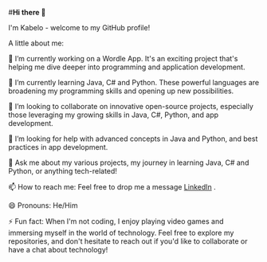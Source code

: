 #**Hi there 👋**

I'm Kabelo - welcome to my GitHub profile!

<!--
**dike12/dike12** is a ✨ _special_ ✨ repository because its `README.md` (this file) appears on your GitHub profile.
-->
A little about me:

🔭 I’m currently working on a Wordle App. It's an exciting project that's helping me dive deeper into programming and application development.

🌱 I’m currently learning Java, C# and Python. These powerful languages are broadening my programming skills and opening up new possibilities.

👯 I’m looking to collaborate on innovative open-source projects, especially those leveraging my growing skills in Java, C#, Python, and app development.

🤔 I’m looking for help with advanced concepts in Java and Python, and best practices in app development.

💬 Ask me about my various projects, my journey in learning Java, C# and Python, or anything tech-related!

📫 How to reach me: Feel free to drop me a message [LinkedIn](www.linkedin.com/in/kabelo-dike)
.

😄 Pronouns: He/Him

⚡ Fun fact: When I'm not coding, I enjoy playing video games and immersing myself in the world of technology.
Feel free to explore my repositories, and don't hesitate to reach out if you'd like to collaborate or have a chat about technology!
